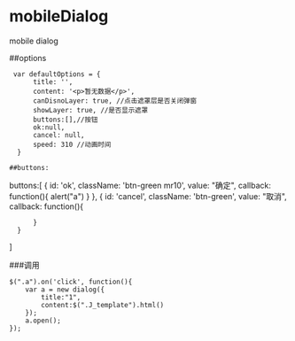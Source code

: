 # mobileDialog
mobile dialog

##options
```
 var defaultOptions = {
      title: '',
      content: '<p>暂无数据</p>',
      canDisnoLayer: true, //点击遮罩层是否关闭弹窗
      showLayer: true, //是否显示遮罩
      buttons:[],//按钮
      ok:null,
      cancel: null,
      speed: 310 //动画时间
  }
  
##buttons:
 ```
  buttons:[
      {
          id: 'ok',
          className: 'btn-green mr10',
          value: "确定",
          callback: function(){
              alert("a")
          }
      },
      {
          id: 'cancel',
          className: 'btn-green',
          value: "取消",
          callback: function(){
              
          }
      }
  ]


###调用
```
$(".a").on('click', function(){
    var a = new dialog({
        title:"1",
        content:$(".J_template").html()
    });
    a.open();
});
